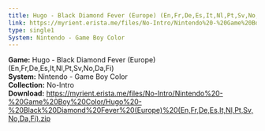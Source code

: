 ```yaml
---
title: Hugo - Black Diamond Fever (Europe) (En,Fr,De,Es,It,Nl,Pt,Sv,No,Da,Fi)
link: https://myrient.erista.me/files/No-Intro/Nintendo%20-%20Game%20Boy%20Color/Hugo%20-%20Black%20Diamond%20Fever%20(Europe)%20(En,Fr,De,Es,It,Nl,Pt,Sv,No,Da,Fi).zip
type: single1
System: Nintendo - Game Boy Color
---
```

<b>Game:</b> Hugo - Black Diamond Fever (Europe) (En,Fr,De,Es,It,Nl,Pt,Sv,No,Da,Fi)<br>
<b>System:</b> Nintendo - Game Boy Color<br>
<b>Collection:</b> No-Intro<br>
<b>Download:</b> https://myrient.erista.me/files/No-Intro/Nintendo%20-%20Game%20Boy%20Color/Hugo%20-%20Black%20Diamond%20Fever%20(Europe)%20(En,Fr,De,Es,It,Nl,Pt,Sv,No,Da,Fi).zip